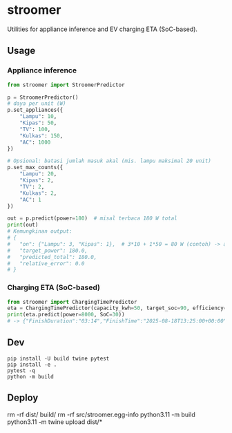 # stroomer

Utilities for appliance inference and EV charging ETA (SoC-based).

## Usage

### Appliance inference
```python
from stroomer import StroomerPredictor

p = StroomerPredictor()
# daya per unit (W)
p.set_appliances({
    "Lampu": 10,
    "Kipas": 50,
    "TV": 100,
    "Kulkas": 150,
    "AC": 1000
})

# Opsional: batasi jumlah masuk akal (mis. lampu maksimal 20 unit)
p.set_max_counts({
    "Lampu": 20,
    "Kipas": 2,
    "TV": 2,
    "Kulkas": 2,
    "AC": 1
})

out = p.predict(power=180)  # misal terbaca 180 W total
print(out)
# Kemungkinan output:
# {
#   "on": {"Lampu": 3, "Kipas": 1},  # 3*10 + 1*50 = 80 W (contoh) -> akan dicari kombinasi terdekat ke 180
#   "target_power": 180.0,
#   "predicted_total": 180.0,
#   "relative_error": 0.0
# }
```

### Charging ETA (SoC-based)
```python
from stroomer import ChargingTimePredictor
eta = ChargingTimePredictor(capacity_kwh=50, target_soc=90, efficiency=0.92)
print(eta.predict(power=8000, SoC=30))
# -> {"FinishDuration":"03:14","FinishTime":"2025-08-18T13:25:00+00:00"}
```

## Dev
```
pip install -U build twine pytest
pip install -e .
pytest -q
python -m build
```

## Deploy
rm -rf dist/ build/
rm -rf src/stroomer.egg-info
python3.11 -m build
python3.11 -m twine upload dist/*
